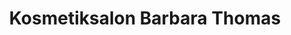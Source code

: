 ---
title: "Kosmetiksalon Barbara Thomas"
url: /bautzen/kosmetiksalon-barbara-thomas/
shop: Kosmetik
---